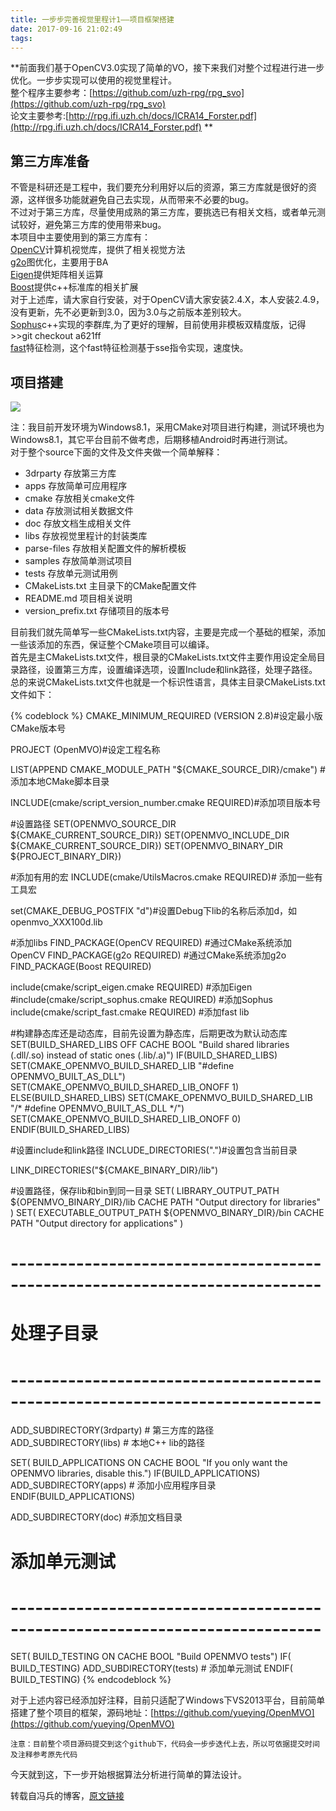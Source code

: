 ```yaml
---
title: 一步步完善视觉里程计1——项目框架搭建
date: 2017-09-16 21:02:49
tags:
---
```

**前面我们基于OpenCV3.0实现了简单的VO，接下来我们对整个过程进行进一步优化。一步步实现可以使用的视觉里程计。</br>
整个程序主要参考：[https://github.com/uzh-rpg/rpg_svo](https://github.com/uzh-rpg/rpg_svo)   </br>
论文主要参考:[http://rpg.ifi.uzh.ch/docs/ICRA14_Forster.pdf](http://rpg.ifi.uzh.ch/docs/ICRA14_Forster.pdf) **
<!--more-->

第三方库准备
----


不管是科研还是工程中，我们要充分利用好以后的资源，第三方库就是很好的资源，这样很多功能就避免自己去实现，从而带来不必要的bug。</br>
不过对于第三方库，尽量使用成熟的第三方库，要挑选已有相关文档，或者单元测试较好，避免第三方库的使用带来bug。</br>
本项目中主要使用到的第三方库有：</br>
[OpenCV][cv]计算机视觉库，提供了相关视觉方法</br>
[g2o][go]图优化，主要用于BA</br>
[Eigen][ei]提供矩阵相关运算</br>
[Boost][bo]提供c++标准库的相关扩展</br>
对于上述库，请大家自行安装，对于OpenCV请大家安装2.4.X，本人安装2.4.9，没有更新，先不必更新到3.0，因为3.0与之前版本差别较大。</br>
[Sophus][so]c++实现的李群库,为了更好的理解，目前使用非模板双精度版，记得>>git checkout a621ff   </br>
[fast][fa]特征检测，这个fast特征检测基于sse指令实现，速度快。

项目搭建
----
![](http://7xl6tk.com1.z0.glb.clouddn.com/source_file.png)

注：我目前开发环境为Windows8.1，采用CMake对项目进行构建，测试环境也为Windows8.1，其它平台目前不做考虑，后期移植Android时再进行测试。</br>
对于整个source下面的文件及文件夹做一个简单解释：

+ 3drparty 存放第三方库
+ apps 存放简单可应用程序
+ cmake 存放相关cmake文件
+ data 存放测试相关数据文件
+ doc 存放文档生成相关文件
+ libs 存放视觉里程计的封装类库
+ parse-files 存放相关配置文件的解析模板
+ samples 存放简单测试项目
+ tests 存放单元测试用例
+ CMakeLists.txt 主目录下的CMake配置文件
+ README.md 项目相关说明
+ version_prefix.txt 存储项目的版本号

目前我们就先简单写一些CMakeLists.txt内容，主要是完成一个基础的框架，添加一些该添加的东西，保证整个CMake项目可以编译。</br>
首先是主CMakeLists.txt文件，根目录的CMakeLists.txt文件主要作用设定全局目录路径，设置第三方库，设置编译选项，设置Include和link路径，处理子路径。总的来说CMakeLists.txt文件也就是一个标识性语言，具体主目录CMakeLists.txt文件如下：

{% codeblock %}
CMAKE_MINIMUM_REQUIRED (VERSION 2.8)#设定最小版CMake版本号

PROJECT (OpenMVO)#设定工程名称

LIST(APPEND CMAKE_MODULE_PATH "${CMAKE_SOURCE_DIR}/cmake") # 添加本地CMake脚本目录

INCLUDE(cmake/script_version_number.cmake REQUIRED)#添加项目版本号

#设置路径
SET(OPENMVO_SOURCE_DIR  ${CMAKE_CURRENT_SOURCE_DIR})
SET(OPENMVO_INCLUDE_DIR ${CMAKE_CURRENT_SOURCE_DIR})
SET(OPENMVO_BINARY_DIR  ${PROJECT_BINARY_DIR})

#添加有用的宏
INCLUDE(cmake/UtilsMacros.cmake REQUIRED)# 添加一些有工具宏

set(CMAKE_DEBUG_POSTFIX  "d")#设置Debug下lib的名称后添加d，如openmvo_XXX100d.lib

#添加libs
FIND_PACKAGE(OpenCV REQUIRED) #通过CMake系统添加OpenCV
FIND_PACKAGE(g2o REQUIRED) #通过CMake系统添加g2o
FIND_PACKAGE(Boost REQUIRED)

include(cmake/script_eigen.cmake REQUIRED)  #添加Eigen
#include(cmake/script_sophus.cmake REQUIRED) #添加Sophus
include(cmake/script_fast.cmake REQUIRED)   #添加fast lib

#构建静态库还是动态库，目前先设置为静态库，后期更改为默认动态库
SET(BUILD_SHARED_LIBS OFF CACHE BOOL "Build shared libraries (.dll/.so) instead of static ones (.lib/.a)")
IF(BUILD_SHARED_LIBS)
SET(CMAKE_OPENMVO_BUILD_SHARED_LIB "#define OPENMVO_BUILT_AS_DLL")
SET(CMAKE_OPENMVO_BUILD_SHARED_LIB_ONOFF 1)
ELSE(BUILD_SHARED_LIBS)
SET(CMAKE_OPENMVO_BUILD_SHARED_LIB "/* #define OPENMVO_BUILT_AS_DLL */")
SET(CMAKE_OPENMVO_BUILD_SHARED_LIB_ONOFF 0)
ENDIF(BUILD_SHARED_LIBS)

#设置include和link路径
INCLUDE_DIRECTORIES(".")#设置包含当前目录

LINK_DIRECTORIES("${CMAKE_BINARY_DIR}/lib")

#设置路径，保存lib和bin到同一目录
SET( LIBRARY_OUTPUT_PATH ${OPENMVO_BINARY_DIR}/lib CACHE PATH "Output directory for libraries" )
SET( EXECUTABLE_OUTPUT_PATH ${OPENMVO_BINARY_DIR}/bin CACHE PATH "Output directory for applications" )

# ----------------------------------------------------------------------------
#      					处理子目录
# ----------------------------------------------------------------------------
ADD_SUBDIRECTORY(3rdparty)   # 第三方库的路径
ADD_SUBDIRECTORY(libs)        # 本地C++ lib的路径

SET( BUILD_APPLICATIONS ON CACHE BOOL "If you only want the OPENMVO libraries, disable this.")
IF(BUILD_APPLICATIONS)
ADD_SUBDIRECTORY(apps)    # 添加小应用程序目录
ENDIF(BUILD_APPLICATIONS)

ADD_SUBDIRECTORY(doc) #添加文档目录

#   添加单元测试
# ----------------------------------------------------------------------------
SET( BUILD_TESTING ON CACHE BOOL "Build OPENMVO tests")
IF( BUILD_TESTING)
ADD_SUBDIRECTORY(tests)  # 添加单元测试
ENDIF( BUILD_TESTING)
{% endcodeblock %}

对于上述内容已经添加好注释，目前只适配了Windows下VS2013平台，目前简单搭建了整个项目的框架，源码地址：[https://github.com/yueying/OpenMVO](https://github.com/yueying/OpenMVO)

    注意：目前整个项目源码提交到这个github下，代码会一步步迭代上去，所以可依据提交时间及注释参考原先代码

今天就到这，下一步开始根据算法分析进行简单的算法设计。



转载自冯兵的博客，[原文链接][link]

[link]:http://fengbing.net/2015/08/02/%E4%B8%80%E6%AD%A5%E6%AD%A5%E5%AE%9E%E7%8E%B0%E5%8D%95%E7%9B%AE%E8%A7%86%E8%A7%89%E9%87%8C%E7%A8%8B%E8%AE%A11%E2%80%94%E2%80%94%E9%A1%B9%E7%9B%AE%E6%A1%86%E6%9E%B6%E6%90%AD%E5%BB%BA/



[cv]:http://opencv.org/
[go]:https://github.com/RainerKuemmerle/g2o
[ei]:http://eigen.tuxfamily.org/index.php?title=Main_Page
[bo]:http://www.boost.org/
[so]:https://github.com/strasdat/Sophus
[fa]:https://github.com/uzh-rpg/fast
